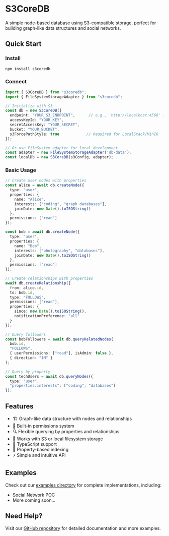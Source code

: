 # S3CoreDB

A simple node-based database using S3-compatible storage, perfect for building graph-like data structures and social networks.

## Quick Start

### Install

```bash
npm install s3coredb
```

### Connect

```typescript
import { S3CoreDB } from "s3coredb";
import { FileSystemStorageAdapter } from "s3coredb";

// Initialize with S3
const db = new S3CoreDB({
  endpoint: "YOUR_S3_ENDPOINT",      // e.g., 'http://localhost:4566' for LocalStack
  accessKeyId: "YOUR_KEY",
  secretAccessKey: "YOUR_SECRET",
  bucket: "YOUR_BUCKET",
  s3ForcePathStyle: true            // Required for LocalStack/MinIO
});

// Or use FileSystem adapter for local development
const adapter = new FileSystemStorageAdapter('db-data');
const localDb = new S3CoreDB(s3Config, adapter);
```

### Basic Usage

```typescript
// Create user nodes with properties
const alice = await db.createNode({
  type: "user",
  properties: { 
    name: "Alice",
    interests: ["coding", "graph databases"],
    joinDate: new Date().toISOString()
  },
  permissions: ["read"]
});

const bob = await db.createNode({
  type: "user",
  properties: { 
    name: "Bob",
    interests: ["photography", "databases"],
    joinDate: new Date().toISOString()
  },
  permissions: ["read"]
});

// Create relationships with properties
await db.createRelationship({
  from: alice.id,
  to: bob.id,
  type: "FOLLOWS",
  permissions: ["read"],
  properties: {
    since: new Date().toISOString(),
    notificationPreference: "all"
  }
});

// Query followers
const bobFollowers = await db.queryRelatedNodes(
  bob.id,
  "FOLLOWS",
  { userPermissions: ["read"], isAdmin: false },
  { direction: "IN" }
);

// Query by property
const techUsers = await db.queryNodes({
  type: "user",
  "properties.interests": ["coding", "databases"]
});
```

## Features

- 🏗️ Graph-like data structure with nodes and relationships
- 🔐 Built-in permissions system
- 🔍 Flexible querying by properties and relationships
- 💾 Works with S3 or local filesystem storage
- 🔄 TypeScript support
- 📑 Property-based indexing
- ⚡ Simple and intuitive API

## Examples

Check out our [examples directory](examples/) for complete implementations, including:
- Social Network POC
- More coming soon...

## Need Help?

Visit our [GitHub repository](https://github.com/yourusername/s3coredb) for detailed documentation and more examples.
